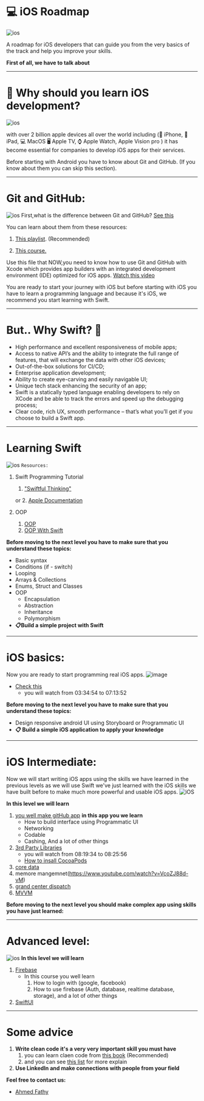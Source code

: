 # 💻 iOS Roadmap

![ios](https://arkasoftwares.s3.us-east-2.amazonaws.com/inner-pages/ios-application-development-revolutionizing-the-world-of-apps.svg)

A roadmap for iOS developers that can guide you from the very basics of the track and help you improve your skills.

**First of all, we have to talk about**
___
# 📗 Why should you learn iOS development?
![ios](https://www.scnsoft.com/mobile/ios-development.svg)

with over 2 billion apple devices all over the world including (📱 iPhone, 📱 iPad, 💻 MacOS 🖥 Apple TV, ⌚ Apple Watch, Apple Vision pro ) it has become essential for companies to develop iOS apps for their services.

Before starting with Android you have to know about Git and GitHub. (If you know about them you can skip this section).
___
# Git and GitHub:

![ios](https://user-images.githubusercontent.com/79477855/190231989-6ee5de1e-8fd0-443c-824d-d1a5aefa2e75.png)
First,what is the difference between Git and GitHub? [See this](https://devmountain.com/blog/git-vs-github-whats-the-difference/)

You can learn about them from these resources:

1. [This playlist](https://www.youtube.com/watch?v=RGOj5yH7evk). (Recommended)

2. [This course.](https://www.coursera.org/learn/introduction-to-version-control?specialization=meta-front-end-developer) 

Use this file that NOW,you need to know how to use Git and GitHub with Xcode which provides app builders with an integrated development environment (IDE) optimized for iOS apps. [Watch this video](https://www.youtube.com/watch?v=lHEuUHqLvRk)

You are ready to start your journey with iOS but before starting with iOS you have to learn a programming language and because it's iOS, we recommend you start learning with Swift.
___
# But.. Why Swift? 🤔
* High performance and excellent responsiveness of mobile apps;
* Access to native API’s and the ability to integrate the full range of features, that will exchange the data with other iOS devices;
* Out-of-the-box solutions for CI/CD;
* Enterprise application development;
* Ability to create eye-carving and easily navigable UI;
* Unique tech stack enhancing the security of an app;
* Swift is a statically typed language enabling developers to rely on XCode and be able to track the errors and speed up the debugging process;
* Clear code, rich UX, smooth performance – that’s what you’ll get if you choose to build a Swift app.
___
# Learning Swift
![ios](https://upload.wikimedia.org/wikipedia/commons/thumb/9/9d/Swift_logo.svg/2560px-Swift_logo.svg.png)
```Resources:```
1. Swift Programming Tutorial
   1. ["Swiftful Thinking"](https://www.youtube.com/playlist?list=PLwvDm4VfkdpiLvzZFJI6rVIBtdolrJBVB)
          
    or
    2. [Apple Documentation](https://docs.swift.org/swift-book/documentation/the-swift-programming-language/)
      
2. OOP
   1. [OOP](https://www.youtube.com/watch?v=fK2lLVqc8UY&list=PLuXY3ddo_8nzUrgCyaX_WEIJljx_We-c1)
   2. [OOP With Swift](https://www.youtube.com/watch?v=rKf9vs4ZoJc&t=632s)
   
**Before moving to the next level you have to make sure that you understand these topics:**
* Basic syntax
* Conditions (if - switch)
* Looping
* Arrays & Collections
* Enums, Struct and Classes
* OOP
  * Encapsulation
  * Abstraction
  * Inheritance
  * Polymorphism
*  **📋Build a simple project with Swift** 
___

# iOS basics:
Now you are ready to start programming real iOS apps.
![image](https://www.appcoda.com/learnswift/images/swiftui-basics/swiftui-basic-0.png)

* [Check this](https://www.youtube.com/watch?v=CwA1VWP0Ldw)
  * you will watch from 03:34:54 to 07:13:52
 
**Before moving to the next level you have to make sure that you understand these topics:**
* Design responsive android UI using Storyboard or Programmatic UI 
* **📋 Build a simple iOS application to apply your knowledge**

___

# iOS Intermediate:
Now we will start writing iOS apps using the skills we have learned in the previous levels as we will use Swift we've just learned with the iOS skills we have built before to make much more powerful and usable iOS apps.
![iOS](https://www.appcoda.com/learnswift/images/testflight/testflight-0.png)

**In this level we will learn**
1. [you well make gitHub app](https://drive.google.com/drive/u/1/folders/1kS_wBv-mtjbG3HJDvbUcFa-vkJ1X4bNP)
    **in this app you we learn**
     * How to build interface using Programmatic UI
     * Networking 
     * Codable 
     * Cashing, And a lot of other things
2. [3rd Party Libraries](https://www.youtube.com/watch?v=CwA1VWP0Ldw)
    * you will watch from 08:19:34 to 08:25:56
    * [How to insall CocoaPods](https://www.youtube.com/watch?v=oNKVVBN2JN0)
3. [core data](https://www.youtube.com/watch?v=35mKM4IkHS8&t=5s)
4. memore mangemnet(https://www.youtube.com/watch?v=VcoZJ88d-vM)
5. [grand center dispatch](https://www.kodeco.com/28540615-grand-central-dispatch-tutorial-for-swift-5-part-1-2)
6. [MVVM](https://www.youtube.com/watch?v=sLHVxnRS75w)

**Before moving to the next level you should make complex app using skills you have just learned:**

___

# Advanced level:
![ios](https://assets.st-note.com/production/uploads/images/53864080/eca2bbdad9955ed4d8f85230bbd79e5b.png)
**In this level we will learn**
1. [Firebase](https://www.youtube.com/watch?v=Mroju8T7Gdo&list=PL5PR3UyfTWvdlk-Qi-dPtJmjTj-2YIMMf) 
    * In this course you well learn 
      1. How to login with (google, facebook)
      2. How to use firebase (Auth, database, realtime database, storage), and a lot of other things
2. [SwiftUI](https://www.hackingwithswift.com/100/swiftui)
___

# Some advice
1. **Write clean code it's a very very important skill you must have**
   1. you can learn claen code from [this book](https://thixalongmy.haugiang.gov.vn/media/1175/clean_code.pdf) (Recommended)
   2. and you can see [this list](https://www.youtube.com/watch?v=WnoZa933kq0&list=PLwWuxCLlF_ufTMlXoJlQvImqz9wIfcWsX) for more explain
2. **Use LinkedIn and make connections with people from your field**

**Feel free to contact us:**
* [Ahmed Fathy](https://www.linkedin.com/in/ahmed-fathy-a8471a22a)
  

 







